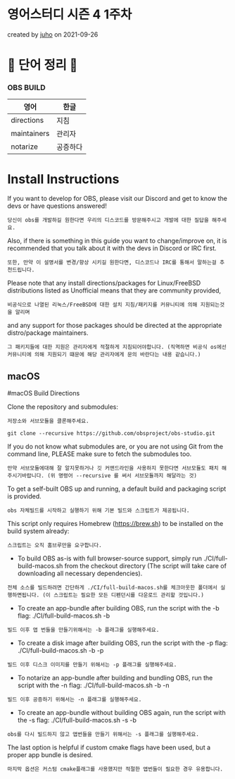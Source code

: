 # 영어스터디 시즌 4 1주차

created by [juho](https://github.com/pachuho/Development-English-study) on 2021-09-26

# 📗 단어 정리 📘

### OBS BUILD
|영어|한글|
|---|---|
|directions|지침|
|maintainers|관리자|
|notarize|공증하다|

# Install Instructions
If you want to develop for OBS, please visit our Discord and get to know the devs or have questions answered!

`당신이 obs를 개발하길 원한다면 우리의 디스코드를 방문해주시고 개발에 대한 질답을 해주세요.`

Also, if there is something in this guide you want to change/improve on, it is recommended that you talk about it with the devs in Discord or IRC first.

`또한, 만약 이 설명서를 변경/향상 시키길 원한다면, 디스코드나 IRC를 통해서 말하는걸 추천드립니다.`

Please note that any install directions/packages for Linux/FreeBSD distributions listed as Unofficial means that they are community provided,

`비공식으로 나열된 리눅스/FreeBSD에 대한 설치 지침/패키지를 커뮤니티에 의해 지원되는것을 알리며`

and any support for those packages should be directed at the appropriate distro/package maintainers.

`그 패키지들에 대한 지원은 관리자에게 적절하게 지침되어야합니다. (직역하면 비공식 os에선 커뮤니티에 의해 지원되기 떄문에 해당 관리자에게 문의 바란다는 내용 같습니다.)`

## macOS
#macOS Build Directions

Clone the repository and submodules:

`저장소와 서브모듈을 클론해주세요.`

    git clone --recursive https://github.com/obsproject/obs-studio.git

If you do not know what submodules are, or you are not using Git from the command line, PLEASE make sure to fetch the submodules too.

`만약 서브모듈에대해 잘 알지못하거나 깃 커맨드라인을 사용하지 못한다면 서브모듈도 패치 해주시기바랍니다. (위 명령어 --recursive 를 써서 서브모듈까지 해달라는 것)`

To get a self-built OBS up and running, a default build and packaging script is provided.

`obs 자체빌드를 시작하고 실행하기 위해 기본 빌드와 스크립트가 제공됩니다.`

This script only requires Homebrew (https://brew.sh) to be installed on the build system already:

`스크립트는 오직 홈브루만을 요구합니다.`

- To build OBS as-is with full browser-source support, simply run ./CI/full-build-macos.sh from the checkout directory (The script will take care of downloading all necessary dependencies).

`전체 소스를 빌드하려면 간단하게 ./CI/full-build-macos.sh를 체크아웃한 폴더에서 실행하면됩니다. (이 스크립트는 필요한 모든 디펜던시를 다운로드 관리할 것입니다.)`

- To create an app-bundle after building OBS, run the script with the -b flag: ./CI/full-build-macos.sh -b

`빌드 이후 앱 번들을 만들기위해서는 -b 플래그를 실행해주세요.`

- To create a disk image after building OBS, run the script with the -p flag: ./CI/full-build-macos.sh -b -p

`빌드 이후 디스크 이미지를 만들기 위해서는 -p 플래그를 실행해주세요.`

- To notarize an app-bundle after building and bundling OBS, run the script with the -n flag: ./CI/full-build-macos.sh -b -n

`빌드 이후 공증하기 위해서는 -n 플래그를 실행해주세요.`

- To create an app-bundle without building OBS again, run the script with the -s flag: ./CI/full-build-macos.sh -s -b

`obs를 다시 빌드하지 않고 앱번들을 만들기 위해서는 -s 플래그를 실행해주세요.`

The last option is helpful if custom cmake flags have been used, but a proper app bundle is desired.

`마지막 옵션은 커스텀 cmake플래그를 사용했지만 적절한 앱번들이 필요한 경우 유용합니다.`